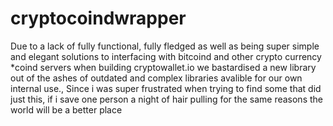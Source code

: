 # cryptocoindwrapper
Due to a lack of fully functional, fully fledged as well as being super simple and elegant solutions to interfacing with bitcoind and other crypto currency *coind servers when building cryptowallet.io we bastardised a new library out of the ashes of outdated and complex libraries avalible for our own internal use., Since i was super frustrated when trying to find some that did just this, if i save one person a night of hair pulling for the same reasons the world will be a better place
